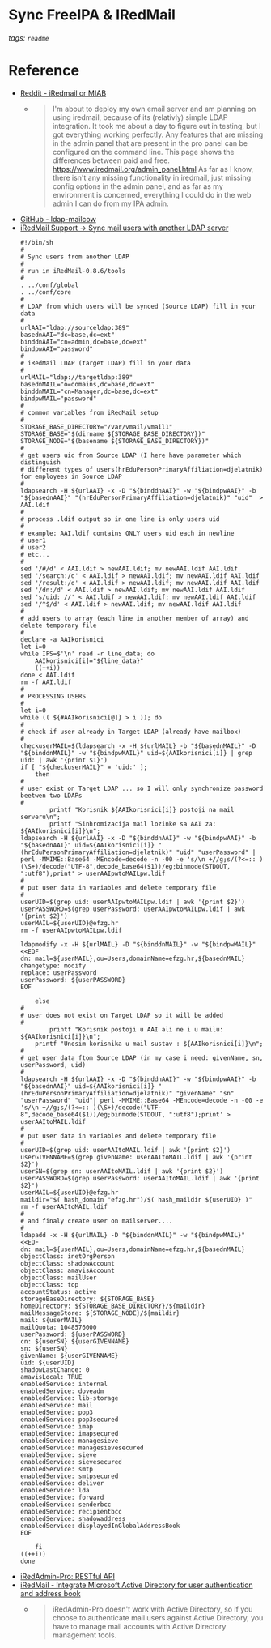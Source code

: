 # Sync FreeIPA & IRedMail
###### tags: `readme`

# Reference
* [Reddit - iRedmail or MIAB](https://www.reddit.com/r/selfhosted/comments/7o5qwl/iredmail_or_miab/)
    * > I'm about to deploy my own email server and am planning on using iredmail, because of its (relativly) simple LDAP integration. It took me about a day to figure out in testing, but I got everything working perfectly.
      > Any features that are missing in the admin panel that are present in the pro panel can be configured on the command line. This page shows the differences between paid and free. https://www.iredmail.org/admin_panel.html
      > As far as I know, there isn't any missing functionality in iredmail, just missing config options in the admin panel, and as far as my environment is concerned, everything I could do in the web admin I can do from my IPA admin.
* [GitHub - ldap-mailcow](https://github.com/Programmierus/ldap-mailcow)
* [iRedMail Support → Sync mail users with another LDAP server](https://forum.iredmail.org/topic6064-iredmail-support-sync-mail-users-with-another-ldap-server.html)
    ```
    #!/bin/sh
    #
    # Sync users from another LDAP
    #
    # run in iRedMail-0.8.6/tools 
    #
    . ../conf/global
    . ../conf/core
    #
    # LDAP from which users will be synced (Source LDAP) fill in your data
    #
    urlAAI="ldap://sourceldap:389"
    basednAAI="dc=base,dc=ext"
    binddnAAI="cn=admin,dc=base,dc=ext"
    bindpwAAI="password"
    #
    # iRedMail LDAP (target LDAP) fill in your data
    #
    urlMAIL="ldap://targetldap:389"
    basednMAIL="o=domains,dc=base,dc=ext"
    binddnMAIL="cn=Manager,dc=base,dc=ext"
    bindpwMAIL="password"
    #
    # common variables from iRedMail setup
    #
    STORAGE_BASE_DIRECTORY="/var/vmail/vmail1"
    STORAGE_BASE="$(dirname ${STORAGE_BASE_DIRECTORY})"
    STORAGE_NODE="$(basename ${STORAGE_BASE_DIRECTORY})"
    #
    # get users uid from Source LDAP (I here have parameter which distinguish
    # different types of users(hrEduPersonPrimaryAffiliation=djelatnik) for employees in Source LDAP 
    #
    ldapsearch -H ${urlAAI} -x -D "${binddnAAI}" -w "${bindpwAAI}" -b "${basednAAI}" "(hrEduPersonPrimaryAffiliation=djelatnik)" "uid"  > AAI.ldif
    #
    # process .ldif output so in one line is only users uid
    #
    # example: AAI.ldif contains ONLY users uid each in newline
    # user1
    # user2
    # etc...
    #
    sed '/#/d' < AAI.ldif > newAAI.ldif; mv newAAI.ldif AAI.ldif
    sed '/search:/d' < AAI.ldif > newAAI.ldif; mv newAAI.ldif AAI.ldif
    sed '/result:/d' < AAI.ldif > newAAI.ldif; mv newAAI.ldif AAI.ldif
    sed '/dn:/d' < AAI.ldif > newAAI.ldif; mv newAAI.ldif AAI.ldif
    sed 's/uid: //' < AAI.ldif > newAAI.ldif; mv newAAI.ldif AAI.ldif
    sed '/^$/d' < AAI.ldif > newAAI.ldif; mv newAAI.ldif AAI.ldif
    #
    # add users to array (each line in another member of array) and delete temporary file
    #
    declare -a AAIkorisnici
    let i=0
    while IFS=$'\n' read -r line_data; do
        AAIkorisnici[i]="${line_data}"
        ((++i))
    done < AAI.ldif
    rm -f AAI.ldif
    #
    # PROCESSING USERS
    #
    let i=0
    while (( ${#AAIkorisnici[@]} > i )); do
    #
    # check if user already in Target LDAP (already have mailbox)
    #
    checkuserMAIL=$(ldapsearch -x -H ${urlMAIL} -b "${basednMAIL}" -D "${binddnMAIL}" -w "${bindpwMAIL}" uid=${AAIkorisnici[i]} | grep uid: | awk '{print $1}')
    if [ "${checkuserMAIL}" = 'uid:' ]; 
        then
    #
    # user exist on Target LDAP ... so I will only synchronize password beetwen two LDAPs
    #
            printf "Korisnik ${AAIkorisnici[i]} postoji na mail serveru\n";
            printf "Sinhromizacija mail lozinke sa AAI za: ${AAIkorisnici[i]}\n";
    ldapsearch -H ${urlAAI} -x -D "${binddnAAI}" -w "${bindpwAAI}" -b "${basednAAI}" uid=${AAIkorisnici[i]} "(hrEduPersonPrimaryAffiliation=djelatnik)" "uid" "userPassword" | perl -MMIME::Base64 -MEncode=decode -n -00 -e 's/\n +//g;s/(?<=:: )(\S+)/decode("UTF-8",decode_base64($1))/eg;binmode(STDOUT, ":utf8");print' > userAAIpwtoMAILpw.ldif
    #
    # put user data in variables and delete temporary file
    #
    userUID=$(grep uid: userAAIpwtoMAILpw.ldif | awk '{print $2}')
    userPASSWORD=$(grep userPassword: userAAIpwtoMAILpw.ldif | awk '{print $2}')
    userMAIL=${userUID}@efzg.hr
    rm -f userAAIpwtoMAILpw.ldif

    ldapmodify -x -H ${urlMAIL} -D "${binddnMAIL}" -w "${bindpwMAIL}" <<EOF
    dn: mail=${userMAIL},ou=Users,domainName=efzg.hr,${basednMAIL}
    changetype: modify
    replace: userPassword
    userPassword: ${userPASSWORD}
    EOF

        else
    #
    # user does not exist on Target LDAP so it will be added
    #
            printf "Korisnik postoji u AAI ali ne i u mailu: ${AAIkorisnici[i]}\n";
        printf "Unosim korisnika u mail sustav : ${AAIkorisnici[i]}\n";
    #
    # get user data ftom Source LDAP (in my case i need: givenName, sn, userPassword, uid)
    #
    ldapsearch -H ${urlAAI} -x -D "${binddnAAI}" -w "${bindpwAAI}" -b "${basednAAI}" uid=${AAIkorisnici[i]} "(hrEduPersonPrimaryAffiliation=djelatnik)" "givenName" "sn" "userPassword" "uid"| perl -MMIME::Base64 -MEncode=decode -n -00 -e 's/\n +//g;s/(?<=:: )(\S+)/decode("UTF-8",decode_base64($1))/eg;binmode(STDOUT, ":utf8");print' > userAAItoMAIL.ldif
    #
    # put user data in variables and delete temporary file
    #
    userUID=$(grep uid: userAAItoMAIL.ldif | awk '{print $2}')
    userGIVENNAME=$(grep givenName: userAAItoMAIL.ldif | awk '{print $2}')
    userSN=$(grep sn: userAAItoMAIL.ldif | awk '{print $2}')
    userPASSWORD=$(grep userPassword: userAAItoMAIL.ldif | awk '{print $2}')
    userMAIL=${userUID}@efzg.hr
    maildir="$( hash_domain "efzg.hr")/$( hash_maildir ${userUID} )"
    rm -f userAAItoMAIL.ldif
    #
    # and finaly create user on mailserver....
    #
    ldapadd -x -H ${urlMAIL} -D "${binddnMAIL}" -w "${bindpwMAIL}" <<EOF
    dn: mail=${userMAIL},ou=Users,domainName=efzg.hr,${basednMAIL}
    objectClass: inetOrgPerson
    objectClass: shadowAccount
    objectClass: amavisAccount
    objectClass: mailUser
    objectClass: top
    accountStatus: active
    storageBaseDirectory: ${STORAGE_BASE}
    homeDirectory: ${STORAGE_BASE_DIRECTORY}/${maildir}
    mailMessageStore: ${STORAGE_NODE}/${maildir}
    mail: ${userMAIL}
    mailQuota: 1048576000
    userPassword: ${userPASSWORD}
    cn: ${userSN} ${userGIVENNAME}
    sn: ${userSN}
    givenName: ${userGIVENNAME}
    uid: ${userUID}
    shadowLastChange: 0
    amavisLocal: TRUE
    enabledService: internal
    enabledService: doveadm
    enabledService: lib-storage
    enabledService: mail
    enabledService: pop3
    enabledService: pop3secured
    enabledService: imap
    enabledService: imapsecured
    enabledService: managesieve
    enabledService: managesievesecured
    enabledService: sieve
    enabledService: sievesecured
    enabledService: smtp
    enabledService: smtpsecured
    enabledService: deliver
    enabledService: lda
    enabledService: forward
    enabledService: senderbcc
    enabledService: recipientbcc
    enabledService: shadowaddress
    enabledService: displayedInGlobalAddressBook
    EOF

        fi
    ((++i))
    done
    ```
* [iRedAdmin-Pro: RESTful API](https://docs.iredmail.org/iredadmin-pro.restful.api.html)
* [iRedMail - Integrate Microsoft Active Directory for user authentication and address book](https://docs.iredmail.org/active.directory.html)
    * > iRedAdmin-Pro doesn't work with Active Directory, so if you choose to authenticate mail users against Active Directory, you have to manage mail accounts with Active Directory management tools.
